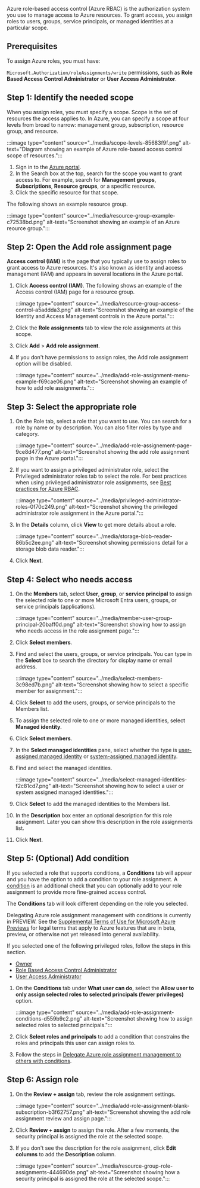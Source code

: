 Azure role-based access control (Azure RBAC) is the authorization system you use to manage access to Azure resources. To grant access, you assign roles to users, groups, service principals, or managed identities at a particular scope.

## Prerequisites

To assign Azure roles, you must have:

`Microsoft.Authorization/roleAssignments/write` permissions, such as **Role Based Access Control Administrator** or **User Access Administrator**.

## Step 1: Identify the needed scope

When you assign roles, you must specify a scope. Scope is the set of resources the access applies to. In Azure, you can specify a scope at four levels from broad to narrow: management group, subscription, resource group, and resource.

:::image type="content" source="../media/scope-levels-85683f9f.png" alt-text="Diagram showing an example of Azure role-based access control scope of resources.":::


1.  Sign in to the [Azure portal](https://portal.azure.com/).
2.  In the Search box at the top, search for the scope you want to grant access to. For example, search for **Management groups**, **Subscriptions**, **Resource groups**, or a specific resource.
3.  Click the specific resource for that scope.

The following shows an example resource group.

:::image type="content" source="../media/resource-group-example-c72538bd.png" alt-text="Screenshot showing an example of an Azure reource group.":::


## Step 2: Open the Add role assignment page

**Access control (IAM)** is the page that you typically use to assign roles to grant access to Azure resources. It's also known as identity and access management (IAM) and appears in several locations in the Azure portal.

1.  Click **Access control (IAM)**. The following shows an example of the Access control (IAM) page for a resource group.
    
    :::image type="content" source="../media/resource-group-access-control-a5addda3.png" alt-text="Screenshot showing an example of the Identity and Access Management controls in the Azure portal.":::
    
2.  Click the **Role assignments** tab to view the role assignments at this scope.
3.  Click **Add** &gt; **Add role assignment**.
4.  If you don't have permissions to assign roles, the Add role assignment option will be disabled.
    
    :::image type="content" source="../media/add-role-assignment-menu-example-f69cae06.png" alt-text="Screenshot showing an example of how to add role assignments.":::
    

## Step 3: Select the appropriate role<br>

1.  On the Role tab, select a role that you want to use. You can search for a role by name or by description. You can also filter roles by type and category.
    
    :::image type="content" source="../media/add-role-assignement-page-9ce8d477.png" alt-text="Screenshot showing the add role assignment page in the Azure portal.":::
    
2.  If you want to assign a privileged administrator role, select the Privileged administrator roles tab to select the role. For best practices when using privileged administrator role assignments, see [Best practices for Azure RBAC](/azure/role-based-access-control/best-practices#limit-privileged-administrator-role-assignments).
    
    :::image type="content" source="../media/privileged-administrator-roles-0f70c249.png" alt-text="Screenshot showing the privileged administrator role assignment in the Azure portal.":::
    
3.  In the **Details** column, click **View** to get more details about a role.
    
    :::image type="content" source="../media/storage-blob-reader-86b5c2ee.png" alt-text="Screenshot showing permissions detail for a storage blob data reader.":::
    
4.  Click **Next**.

## Step 4: Select who needs access

1.  On the **Members** tab, select **User**, **group**, or **service principal** to assign the selected role to one or more Microsoft Entra users, groups, or service principals (applications).
    
    :::image type="content" source="../media/member-user-group-principal-20baff0d.png" alt-text="Screenshot showing how to assign who needs access in the role assignment page.":::
    
2.  Click **Select members**.
3.  Find and select the users, groups, or service principals. You can type in the **Select** box to search the directory for display name or email address.
    
    :::image type="content" source="../media/select-members-3c98ed7b.png" alt-text="Screenshot showing how to select a specific member for assignment.":::
    
4.  Click **Select** to add the users, groups, or service principals to the Members list.
5.  To assign the selected role to one or more managed identities, select **Managed identity**.
6.  Click **Select members**.
7.  In the **Select managed identities** pane, select whether the type is [user-assigned managed identity](/azure/active-directory/managed-identities-azure-resources/overview) or [system-assigned managed identity](/azure/active-directory/managed-identities-azure-resources/overview).
8.  Find and select the managed identities.
    
    :::image type="content" source="../media/select-managed-identities-f2c81cd7.png" alt-text="Screenshot showing how to select a user or system assigned managed identities.":::
    
9.  Click **Select** to add the managed identities to the Members list.
10. In the **Description** box enter an optional description for this role assignment. Later you can show this description in the role assignments list.
11. Click **Next**.

## Step 5: (Optional) Add condition

If you selected a role that supports conditions, a **Conditions** tab will appear and you have the option to add a condition to your role assignment. A [condition](/azure/role-based-access-control/conditions-overview) is an additional check that you can optionally add to your role assignment to provide more fine-grained access control.

The **Conditions** tab will look different depending on the role you selected.

Delegating Azure role assignment management with conditions is currently in PREVIEW. See the [Supplemental Terms of Use for Microsoft Azure Previews](https://azure.microsoft.com/support/legal/preview-supplemental-terms/) for legal terms that apply to Azure features that are in beta, preview, or otherwise not yet released into general availability.

If you selected one of the following privileged roles, follow the steps in this section.

 -  [Owner](/azure/role-based-access-control/built-in-roles#owner)
 -  [Role Based Access Control Administrator](/azure/role-based-access-control/built-in-roles#role-based-access-control-administrator)
 -  [User Access Administrator](/azure/role-based-access-control/built-in-roles#user-access-administrator)

1.  On the **Conditions** tab under **What user can do**, select the **Allow user to only assign selected roles to selected principals (fewer privileges)** option.
    
    :::image type="content" source="../media/add-role-assignment-conditions-d559b9c2.png" alt-text="Screenshot showing how to assign selected roles to selected principals.":::
    
2.  Click **Select roles and principals** to add a condition that constrains the roles and principals this user can assign roles to.
3.  Follow the steps in [Delegate Azure role assignment management to others with conditions](/azure/role-based-access-control/delegate-role-assignments-portal#step-3-add-a-condition).

## Step 6: Assign role

1.  On the **Review + assign** tab, review the role assignment settings.
    
    :::image type="content" source="../media/add-role-assignment-blank-subscription-b3f62757.png" alt-text="Screenshot showing the add role assignment review and assign page.":::
    
2.  Click **Review + assign** to assign the role. After a few moments, the security principal is assigned the role at the selected scope.
3.  If you don't see the description for the role assignment, click **Edit columns** to add the **Description** column.
    
    :::image type="content" source="../media/resource-group-role-assignments-444690de.png" alt-text="Screenshot showing how a security principal is assigned the role at the selected scope.":::
    
